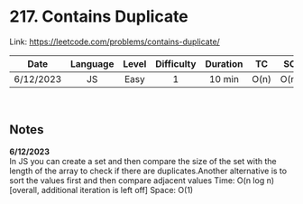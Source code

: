 # 217. Contains Duplicate

Link: https://leetcode.com/problems/contains-duplicate/

| Date | Language | Level | Difficulty | Duration | TC | SC |
| :---: | :---: | :---: | :---: | :---: | :---: | :---: |
| 6/12/2023 | JS   | Easy | 1  | 10 min   | O(n)   | O(n)  |

<br>

## Notes

**6/12/2023** <br/>
In JS you can create a set and then compare the size of the set with the length of the array to check if there are duplicates.Another alternative is to sort the values first and then compare adjacent values Time: O(n log n) [overall, additional iteration is left off] Space: O(1)